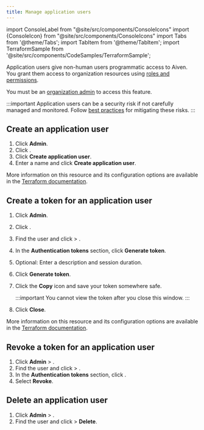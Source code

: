 ```yaml
---
title: Manage application users
---
```


import ConsoleLabel from "@site/src/components/ConsoleIcons"
import {ConsoleIcon} from "@site/src/components/ConsoleIcons"
import Tabs from '@theme/Tabs';
import TabItem from '@theme/TabItem';
import TerraformSample from '@site/src/components/CodeSamples/TerraformSample';

Application users give non-human users programmatic access to Aiven. You grant them access to organization resources using [roles and permissions](/docs/platform/concepts/permissions).

You must be an
[organization admin](/docs/platform/concepts/permissions#organization-roles-and-permissions)
to access this feature.

:::important
 Application users can be a security risk if not carefully managed and monitored. Follow
 [best practices](/docs/platform/concepts/application-users#security-best-practices) for
 mitigating these risks.
:::

## Create an application user

<Tabs groupId="group1">
<TabItem value="console" label="Console" default>

1.  Click **Admin**.
1.  Click <ConsoleLabel name="application users"/>.
1.  Click **Create application user**.
1.  Enter a name and click **Create application user**.

</TabItem>
<TabItem value="terraform" label="Terraform example usage">

<TerraformSample filename='resources/aiven_organization_application_user/resource.tf' />

More information on this resource and its configuration options are available in the [Terraform documentation](https://registry.terraform.io/providers/aiven/aiven/latest/docs/resources/organization_application_user).

</TabItem>
</Tabs>

## Create a token for an application user

<Tabs groupId="group1">
<TabItem value="console" label="Console" default>

1.  Click **Admin**.
1.  Click <ConsoleLabel name="application users"/>.
1.  Find the user and click <ConsoleLabel name="actions"/> >
    <ConsoleLabel name="viewappuserprofile"/>.
1.  In the **Authentication tokens** section, click **Generate token**.
1.  Optional: Enter a description and session duration.
1.  Click **Generate token**.
1.  Click the **Copy** icon and save your token somewhere safe.

    :::important
    You cannot view the token after you close this window.
    :::

1.  Click **Close**.

</TabItem>
<TabItem value="terraform" label="Terraform example usage">

<TerraformSample filename='resources/aiven_organization_application_user_token/resource.tf' />

More information on this resource and its configuration options are available in the [Terraform documentation](https://registry.terraform.io/providers/aiven/aiven/latest/docs/resources/organization_application_user_token).

</TabItem>
</Tabs>

## Revoke a token for an application user

1.  Click **Admin** > <ConsoleLabel name="application users"/>.
1.  Find the user and click <ConsoleLabel name="actions"/> >
    <ConsoleLabel name="viewappuserprofile"/>.
1.  In the **Authentication tokens** section, click <ConsoleLabel name="actions"/>.
1.  Select **Revoke**.

## Delete an application user

1.  Click **Admin** > <ConsoleLabel name="application users"/>.
1.  Find the user and click <ConsoleLabel name="actions"/> >
<ConsoleIcon name="delete"/> **Delete**.

